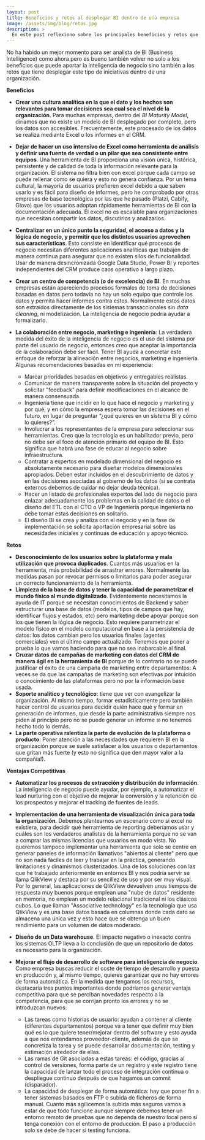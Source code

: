 ```yaml
---
layout: post
title: Beneficios y retos al desplegar BI dentro de una empresa
image: /assets/img/blog/retos.jpg
description: >
  En este post reflexiono sobre los principales beneficios y retos que podría generar el despliegue de la inteligencia de negocio en una organización. <!--more-->
---
```

No ha habido un mejor momento para ser analista de BI (Business Intelligence) como ahora pero es bueno también volver no solo a los beneficios que puede aportar la inteligencia de negocio sino también a los retos que tiene desplegar este tipo de iniciativas dentro de una organización. 
<!--more-->

**Beneficios**

- **Crear una cultura analítica en la que el dato y los hechos son relevantes para tomar decisiones sea cual sea el nivel de la organización**. Para muchas empresas, dentro del *BI Maturity Model*, diríamos que no existe un modelo de BI desplegado por completo, pero los datos son accesibles. Frecuentemente, este procesado de los datos se realiza mediante Excel o los informes en el CRM.

- **Dejar de hacer un uso intensivo de Excel como herramienta de análisis y definir una fuente de verdad o un pilar que sea consistente entre equipos**. Una herramienta de BI proporciona una visión única, histórica, persistente y de calidad de toda la información relevante para la organización. El sistema no filtra bien con excel porque cada campo se puede rellenar como se quiera y esto no genera confianza. Por un tema cultural, la mayoría de usuarios prefieren excel debido a que saben usarlo y es fácil para diseño de informes, pero he comprobado por otras empresas de base tecnológica por las que he pasado (Platzi, Cabify, Glovo) que los usuarios adoptan rápidamente herramientas de BI con la documentación adecuada. El excel no es escalable para organizaciones que necesitan compartir los datos, discutirlos y analizarlos.

- **Centralizar en un único punto la seguridad, el acceso a datos y la lógica de negocio, y permitir que los distintos usuarios aprovechen sus características**. Esto consiste en identificar qué procesos de negocio necesitan diferentes aplicaciones analíticas que trabajen de manera continua para asegurar que no existen silos de funcionalidad. Usar de manera desincronizada Google Data Studio, Power BI y reportes independientes del CRM produce caos operativo a largo plazo.

- **Crear un centro de competencia (o de excelencia) de BI**. En muchas empresas están apareciendo procesos formales de toma de decisiones basadas en datos pero todavía no hay un solo equipo que controle los datos y permita hacer informes contra estos. Normalmente estos datos son extraídos directamente de los sistemas transaccionales sin *data cleaning*, ni modelización. La inteligencia de negocio podría ayudar a formalizarlo.

- **La colaboración entre negocio, marketing e ingeniería**: La verdadera medida del éxito de la inteligencia de negocio es el uso del sistema por parte del usuario de negocio, entonces creo que aceptar la importancia de la colaboración debe ser fácil. Tener BI ayuda a concretar este enfoque de reforzar la alineación entre negocios, marketing e ingeniería. Algunas recomendaciones basadas en mi experiencia:
  - Marcar prioridades basadas en objetivos y entregables realistas.
  - Comunicar de manera transparente sobre la situación del proyecto y solicitar "feedback" para definir modificaciones en el alcance de manera consensuada.
  - Ingeniería tiene que incidir en lo que hace el negocio y marketing y por qué, y en cómo la empresa espera tomar las decisiones en el futuro, en lugar de preguntar “¿qué quieres en un sistema BI y cómo lo quieres?”. 
  - Involucrar a los representantes de la empresa para seleccionar sus herramientas. Creo que la tecnología es un habilitador previo, pero no debe ser el foco de atención primario del equipo de BI. Esto significa que habrá una fase de educar al negocio sobre infraestructura.
  - Contratar a expertos en modelado dimensional del negocio es absolutamente necesario para diseñar modelos dimensionales apropiados. Deben estar incluidos en el descubrimiento de datos y en las decisiones asociadas al gobierno de los datos (si se contrata externos debemos de cuidar no dejar deuda técnica).
  - Hacer un listado de profesionales expertos del lado de negocio para enlazar adecuadamente los problemas en la calidad de datos o el diseño del ETL con el CTO o VP de Ingeniería porque ingeniería no debe tomar estas decisiones en solitario.
  - El diseño BI se crea y analiza con el negocio y en la fase de implementación se solicita aportación empresarial sobre las necesidades iniciales y continuas de educación y apoyo técnico.
  
**Retos**

- **Desconocimiento de los usuarios sobre la plataforma y mala utilización que provoca duplicados**. Cuantos más usuarios en la herramienta, más probabilidad de arrastrar errores. Normalmente las medidas pasan por revocar permisos o limitarlos para poder asegurar un correcto funcionamiento de la herramienta.
- **Limpieza de la base de datos y tener la capacidad de parametrizar el mundo físico al mundo digitalizado**. Evidentemente necesitamos la ayuda de IT porque se necesitan conocimientos de Backend y saber estructurar una base de datos (modelos, tipos de campos que hay, identificar flujos y estados, etc) pero marketing debe apoyar porque son los que tienen la lógica de negocio. Esto requiere parametrizar el modelo físico en el modelo computacional en base a la persistencia de datos: los datos cambian pero los usuarios finales (agentes comerciales) ven el último campo actualizado. Tenemos que poner a prueba lo que vamos haciendo para que no sea inabarcable al final.
- **Cruzar datos de campañas de marketing con datos del CRM de manera ágil en la herramienta de BI** porque de lo contrario no se puede justificar el éxito de una campaña de marketing entre departamentos: A veces se da que las campañas de marketing son efectivas por intuición o conocimiento de las plataformas pero no por la información base usada.
- **Soporte analítico y tecnológico**: tiene que ver con evangelizar la organización. Al mismo tiempo, formar estadísticamente pero también hacer control de usuarios para decidir quién hace qué y formar en generación de informes, que desde la parte administrativa siempre nos piden al principio pero no se puede generar un informe si no tenemos hecho todo lo demás.
- **La parte operativa ralentiza la parte de evolución de la plataforma o producto**: Poner atención a las necesidades que requieren BI en la organización porque se suele satisfacer a los usuarios o departamentos que gritan más fuerte (y esto no significa que den mayor valor a la compañía!).

**Ventajas Competitivas**

- **Automatizar los procesos de extracción y distribución de información**. La inteligencia de negocio puede ayudar, por ejemplo, a automatizar el lead nurturing con el objetivo de mejorar la conversión y la retención de los prospectos y mejorar el tracking de fuentes de leads. 
- **Implementación de una herramienta de visualización única para toda la organización**. Debemos plantearnos un escenario como si excel no existiera, para decidir qué herramienta de reporting deberíamos usar y cuáles son los verdaderos analistas de la herramienta porque no se van a comprar las mismas licencias que usuarios en modo vista. No queremos tampoco implementar una herramienta que solo se centre en generar paneles de información llamativos "abiertos al cliente" pero que no son nada fáciles de leer y trabajar en la práctica, generando limitaciones y dinamismos clusterizados. Una de los soluciones con las que he trabajado anteriormente en entornos BI y nos podría servir se llama QlikView y destaca por su sencillez de uso y por ser muy visual. Por lo general, las aplicaciones de QlikView devuelven unos tiempos de respuesta muy buenos porque emplean una "nube de datos" residente en memoria, no emplean un modelo relacional tradicional ni los clásicos cubos. Lo que llaman "Associative technology" es la tecnología que usa QlikView y es una base datos basada en columnas donde cada dato se almacena una única vez y esto hace que se obtenga un buen rendimiento para un volumen de datos moderado.
- **Diseño de un Data warehouse**. El impacto negativo o inexacto contra los sistemas OLTP lleva a la conclusión de que un repositorio de datos es necesario para la organización.
- **Mejorar el flujo de desarrollo de software para inteligencia de negocio**. Como empresa buscas reducir el coste de tiempo de desarrollo y puesta en producción y, al mismo tiempo, quieres garantizar que no hay errores de forma automática. En la medida que tengamos los recursos, destacaría tres puntos importantes donde podríamos generar ventaja competitiva para que se perciban novedades respecto a la competencia, para que se corrijan pronto los errores y no se introduzcan nuevos:

  - Las tareas como historias de usuario: ayudan a contener al cliente (diferentes departamentos) porque va a tener que definir muy bien qué es lo que quiere tener/mejorar dentro del software y esto ayuda a que nos entendamos proveedor-cliente, además de que se concretiza la tarea y se puede desarrollar documentación, testing y estimación alrededor de ellas.
  - Las ramas de Git asociadas a estas tareas: el código, gracias al control de versiones, forma parte de un registro y este registro tiene la capacidad de lanzar todo el proceso de integración continua o despliegue continuo después de que hagamos un commit (disparador).
  - La capacidad de desplegar de forma automática: hay que poner fin a tener sistemas basados en FTP o subida de ficheros de forma manual. Cuanto más agilicemos la subida más seguros vamos a estar de que todo funcione aunque siempre debemos tener un entorno remoto de pruebas que no dependa de nuestro local pero sí tenga conexión con el entorno de producción. El paso a producción solo se debe de hacer si testing funciona.




